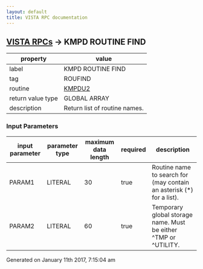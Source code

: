 ```yaml
---
layout: default
title: VISTA RPC documentation
---
```




## [VISTA RPCs](TableOfContent.md) &#8594; KMPD ROUTINE FIND 

 property | value 
--- | --- 
 label | KMPD ROUTINE FIND
 tag | ROUFIND
 routine | [KMPDU2](http://code.osehra.org/dox/Routine_KMPDU2_source.html)
 return value type | GLOBAL ARRAY
 description | Return list of routine names.

### Input Parameters

| input parameter | parameter type | maximum data length | required | description | 
| --- | --- | --- | --- | --- | 
| PARAM1 | LITERAL | 30 | true | Routine name to search for (may contain an asterisk (*) for a list). | 
| PARAM2 | LITERAL | 60 | true | Temporary global storage name.  Must be either ^TMP or ^UTILITY. | 




 Generated on January 11th 2017, 7:15:04 am